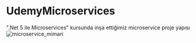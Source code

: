 # UdemyMicroservices
".Net 5 ile Microservices" kursunda inşa ettiğimiz microservice proje yapısı
![microservice_mimari](https://user-images.githubusercontent.com/46678087/114802958-42c15d80-9da7-11eb-8391-ba0abf87a1b1.png)
